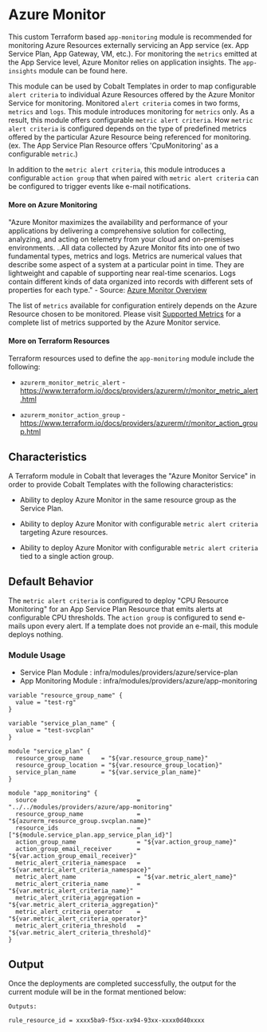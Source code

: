 # Azure Monitor

This custom Terraform based `app-monitoring` module is recommended for monitoring Azure Resources externally servicing an App service (ex. App Service Plan, App Gateway, VM, etc.). For monitoring the `metrics` emitted at the App Service level, Azure Monitor relies on application insights. The `app-insights` module can be found here.

This module can be used by Cobalt Templates in order to map configurable `alert criteria` to individual Azure Resources offered by the Azure Monitor Service for monitoring. Monitored `alert criteria` comes in two forms, `metrics` and `logs`. This module introduces monitoring for `metrics` only. As a result, this module offers configurable `metric alert criteria`. How `metric alert criteria` is configured depends on the type of predefined metrics offered by the particular Azure Resource being referenced for monitoring. (ex. The App Service Plan Resource offers 'CpuMonitoring' as a configurable `metric`.)

In addition to the `metric alert criteria`, this module introduces a configurable `action group` that when paired with `metric alert criteria` can be configured to trigger events like e-mail notifications.

#### More on Azure Monitoring

"Azure Monitor maximizes the availability and performance of your applications by delivering a comprehensive solution for collecting, analyzing, and acting on telemetry from your cloud and on-premises environments. ..All data collected by Azure Monitor fits into one of two fundamental types, metrics and logs. Metrics are numerical values that describe some aspect of a system at a particular point in time. They are lightweight and capable of supporting near real-time scenarios. Logs contain different kinds of data organized into records with different sets of properties for each type." - Source: [Azure Monitor Overview](https://docs.microsoft.com/en-us/azure/azure-monitor/overview)

The list of `metrics` available for configuration entirely depends on the Azure Resource chosen to be monitored. Please visit [Supported Metrics](https://docs.microsoft.com/en-us/azure/azure-monitor/platform/metrics-supported) for a complete list of metrics supported by the Azure Monitor service.

#### More on Terraform Resources

Terraform resources used to define the `app-monitoring` module include the following:

- `azurerm_monitor_metric_alert` - https://www.terraform.io/docs/providers/azurerm/r/monitor_metric_alert.html

- `azurerm_monitor_action_group` - https://www.terraform.io/docs/providers/azurerm/r/monitor_action_group.html

## Characteristics

A Terraform module in Cobalt that leverages the "Azure Monitor Service" in order to provide Cobalt Templates with the following characteristics:

- Ability to deploy Azure Monitor in the same resource group as the Service Plan.

- Ability to deploy Azure Monitor with configurable `metric alert criteria` targeting Azure resources.

- Ability to deploy Azure Monitor with configurable `metric alert criteria` tied to a single action group.

## Default Behavior

The `metric alert criteria` is configured to deploy "CPU Resource Monitoring" for an App Service Plan Resource that emits alerts at configurable CPU thresholds. The `action group` is configured to send e-mails upon every alert. If a template does not provide an e-mail, this module deploys nothing.

### Module Usage

- Service Plan Module : infra/modules/providers/azure/service-plan
- App Monitoring Module :  infra/modules/providers/azure/app-monitoring

```
variable "resource_group_name" {
  value = "test-rg"
}

variable "service_plan_name" {
  value = "test-svcplan"
}

module "service_plan" {
  resource_group_name     = "${var.resource_group_name}"
  resource_group_location = "${var.resource_group_location}"
  service_plan_name       = "${var.service_plan_name}"
}

module "app_monitoring" {
  source                            = "../../modules/providers/azure/app-monitoring"
  resource_group_name               = "${azurerm_resource_group.svcplan.name}"
  resource_ids                      = ["${module.service_plan.app_service_plan_id}"]
  action_group_name                 = "${var.action_group_name}"
  action_group_email_receiver       = "${var.action_group_email_receiver}"
  metric_alert_criteria_namespace   = "${var.metric_alert_criteria_namespace}"
  metric_alert_name                 = "${var.metric_alert_name}"
  metric_alert_criteria_name        = "${var.metric_alert_criteria_name}"
  metric_alert_criteria_aggregation = "${var.metric_alert_criteria_aggregation}"
  metric_alert_criteria_operator    = "${var.metric_alert_criteria_operator}"
  metric_alert_criteria_threshold   = "${var.metric_alert_criteria_threshold}"
}
```

## Output

Once the deployments are completed successfully, the output for the current module will be in the format mentioned below:

```
Outputs:

rule_resource_id = xxxx5ba9-f5xx-xx94-93xx-xxxx0d40xxxx
```